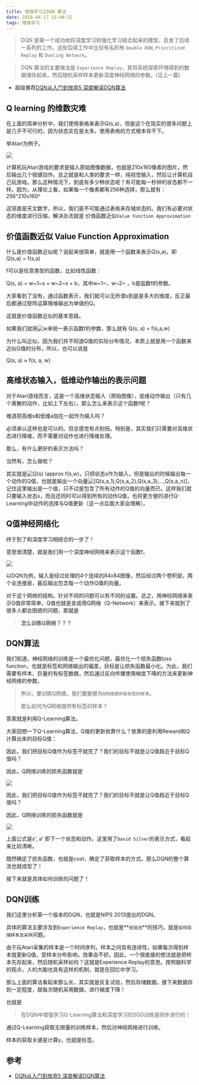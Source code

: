 ```yaml
---
title: 增强学习之DQN 算法
date: 2018-04-17 15:40:32
tags: 增强学习
---
```


> DQN 是第一个成功地将深度学习和强化学习结合起来的模型，启发了后续一系列的工作。这些后续工作中比较有名的有 `Double DQN`, `Prioritized Replay` 和 `Dueling Network`。

<!--more-->

> DQN 算法的主要做法是 `Experience Replay`，其将系统探索环境得到的数据储存起来，然后随机采样样本更新深度神经网络的参数。(见上一篇)

+ 超级推荐[DQN从入门到放弃5 深度解读DQN算法](https://zhuanlan.zhihu.com/p/21421729?refer=intelligentunit)

## Q learning 的维数灾难

在上面的简单分析中，我们使用表格来表示Q(s,a)，但是这个在现实的很多问题上是几乎不可行的，因为状态实在是太多。使用表格的方式根本存不下。

举Atari为例子。

![](/pic/2018-04/17-18.jpg)

计算机玩Atari游戏的要求是输入原始图像数据，也就是210x160像素的图片，然后输出几个按键动作。总之就是和人类的要求一样，纯视觉输入，然后让计算机自己玩游戏。那么这种情况下，到底有多少种状态呢？有可能每一秒钟的状态都不一样。因为，从理论上看，如果每一个像素都有256种选择，那么就有：256^210x160^

这简直是天文数字。所以，我们是不可能通过表格来存储状态的。我们有必要对状态的维度进行压缩，解决办法就是 价值函数近似`Value Function Approximation`

## 价值函数近似 Value Function Approximation

什么是价值函数近似呢？说起来很简单，就是用一个函数来表示Q(s,a)。即 Q(s,a) = f(s,a)

f可以是任意类型的函数，比如线性函数：

Q(s, a) = w~1~s + w~2~s + b，其中w~1~，w~2~ ，b是函数f的参数。

大家看到了没有，通过函数表示，我们就可以无所谓s到底是多大的维度，反正最后都通过矩阵运算降维输出为单值的Q。

这就是价值函数近似的基本思路。

如果我们就用![w](https://www.zhihu.com/equation?tex=w)来统一表示函数f的参数，那么就有 Q(s, a) = f(s,a,w)

为什么叫近似，因为我们并不知道Q值的实际分布情况，本质上就是用一个函数来近似Q值的分布，所以，也可以说是

Q(s, a) ≈ f(s, a, w)

## 高维状态输入，低维动作输出的表示问题

对于Atari游戏而言，这是一个高维状态输入（原始图像），低维动作输出（只有几个离散的动作，比如上下左右）。那么怎么来表示这个函数f呢？

难道把高维s和低维a加在一起作为输入吗？

必须承认这样也是可以的。但总感觉有点别扭。特别是，其实我们只需要对高维状态进行降维，而不需要对动作也进行降维处理。

那么，有什么更好的表示方法吗？

当然有，怎么做呢？

其实就是![Q(s) \approx f(s,w)](https://www.zhihu.com/equation?tex=Q%28s%29+%5Capprox+f%28s%2Cw%29)，只把状态s作为输入，但是输出的时候输出每一个动作的Q值，也就是输出一个向量![[Q(s,a_1),Q(s,a_2),Q(s,a_3),...,Q(s,a_n)]](https://www.zhihu.com/equation?tex=%5BQ%28s%2Ca_1%29%2CQ%28s%2Ca_2%29%2CQ%28s%2Ca_3%29%2C...%2CQ%28s%2Ca_n%29%5D)，记住这里输出是一个值，只不过是包含了所有动作的Q值的向量而已。这样我们就只要输入状态s，而且还同时可以得到所有的动作Q值，也将更方便的进行Q-Learning中动作的选择与Q值更新（这一点后面大家会理解）。

## Q值神经网络化

终于到了和深度学习相结合的一步了！

意思很清楚，就是我们用一个深度神经网络来表示这个函数f。

![](/pic/2018-04/17-19.jpg)

以DQN为例，输入是经过处理的4个连续的84x84图像，然后经过两个卷积层，两个全连接层，最后输出包含每一个动作Q值的向量。

对于这个网络的结构，针对不同的问题可以有不同的设置。总之，用神经网络来表示Q值非常简单，Q值也就是变成用Q网络（Q-Network）来表示。接下来就到了很多人都会困惑的问题，那就是

> **怎么训练Q网络？？？**

## DQN算法

我们知道，神经网络的训练是一个最优化问题，最优化一个损失函数loss function，也就是标签和网络输出的偏差，目标是让损失函数最小化。为此，我们需要有样本，巨量的有标签数据，然后通过反向传播使用梯度下降的方法来更新神经网络的参数。

> 所以，要训练Q网络，我们要能够为`Q网络提供有标签的样本`。
>
> 那么如何为Q网络提供有标签的样本？

答案就是利用Q-Learning算法。

大家回想一下Q-Learning算法，Q值的更新依靠什么？依靠的是利用Reward和Q计算出来的目标Q值：

因此，我们把目标Q值作为标签不就完了？我们的目标不就是让Q值趋近于目标Q值吗？

因此，Q网络训练的损失函数就是

![](/pic/2018-04/17-20.svg)

因此，我们把目标Q值作为标签不就完了？我们的目标不就是让Q值趋近于目标Q值吗？

因此，Q网络训练的损失函数就是

![](/pic/2018-04/17-21.jpg)

上面公式是s', a' 即下一个状态和动作。这里用了`David Silver`的表示方式，看起来比较清晰。

既然确定了损失函数，也就是cost，确定了获取样本的方式。那么DQN的整个算法也就成型了！

接下来就是具体如何训练的问题了！

## DQN训练

我们这里分析第一个版本的DQN，也就是NIPS 2013提出的DQN。



具体的算法主要涉及到`Experience Replay`，也就是**`经验池`**的技巧，就是`如何存储样本及采样`问题。

由于玩Atari采集的样本是一个时间序列，样本之间具有连续性，如果每次得到样本就更新Q值，受样本分布影响，效果会不好。因此，一个很直接的想法就是把样本先存起来，然后随机采样如何？这就是Experience Replay的意思。按照脑科学的观点，人的大脑也具有这样的机制，就是在回忆中学习。

那么上面的算法看起来那么长，其实就是反复试验，然后存储数据。接下来数据存到一定程度，就每次随机采用数据，进行梯度下降！

也就是

> 在DQN中增强学习Q-Learning算法和深度学习的SGD训练是同步进行的！

通过Q-Learning获取无限量的训练样本，然后对神经网络进行训练。

样本的获取关键是计算y，也就是标签。

## 参考

+ [DQN从入门到放弃5 深度解读DQN算法](https://zhuanlan.zhihu.com/p/21421729?refer=intelligentunit)